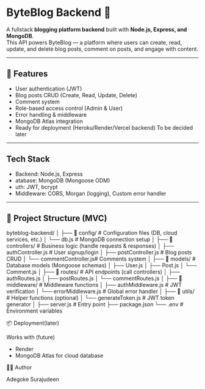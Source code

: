 # ByteBlog Backend 📝

A fullstack **blogging platform backend** built with **Node.js, Express, and MongoDB**.  
This API powers ByteBlog — a platform where users can create, read, update, and delete blog posts, comment on posts, and engage with content.

---------     -----------    ---------

## 🚀 Features

- User authentication (JWT)
- Blog posts CRUD (Create, Read, Update, Delete)
- Comment system
- Role-based access control (Admin & User)
- Error handling & middleware
- MongoDB Atlas integration
- Ready for deployment (Heroku/Render/Vercel backend) To be decided later

----------      ---------    ----------

##  Tech Stack

- Backend: Node.js, Express  
- atabase: MongoDB (Mongoose ODM)  
- uth: JWT, bcrypt  
- Middleware: CORS, Morgan (logging), Custom error handler  

---

## 📂 Project Structure (MVC)

byteblog-backend/
│
├── 📂 config/              # Configuration files (DB, cloud services, etc.)
│   └── db.js               # MongoDB connection setup
│
├── 📂 controllers/         # Business logic (handle requests & responses)
│   ├── authController.js   # User signup/login
│   ├── postController.js   # Blog posts CRUD
│   └── commentController.js# Comments system
│
├── 📂 models/              # Database models (Mongoose schemas)
│   ├── User.js
│   ├── Post.js
│   └── Comment.js
│
├── 📂 routes/              # API endpoints (call controllers)
│   ├── authRoutes.js
│   ├── postRoutes.js
│   └── commentRoutes.js
│
├── 📂 middleware/          # Middleware functions
│   ├── authMiddleware.js   # JWT verification
│   └── errorMiddleware.js  # Global error handler
│
├── 📂 utils/               # Helper functions (optional)
│   └── generateToken.js    # JWT token generator
│
├── server.js               # Entry point
├── package.json
└── .env                    # Environment variables

📦 Deployment(later)

Works with (future)
-  Render
- MongoDB Atlas for cloud database

👨‍💻 Author

Adegoke Surajudeen 
